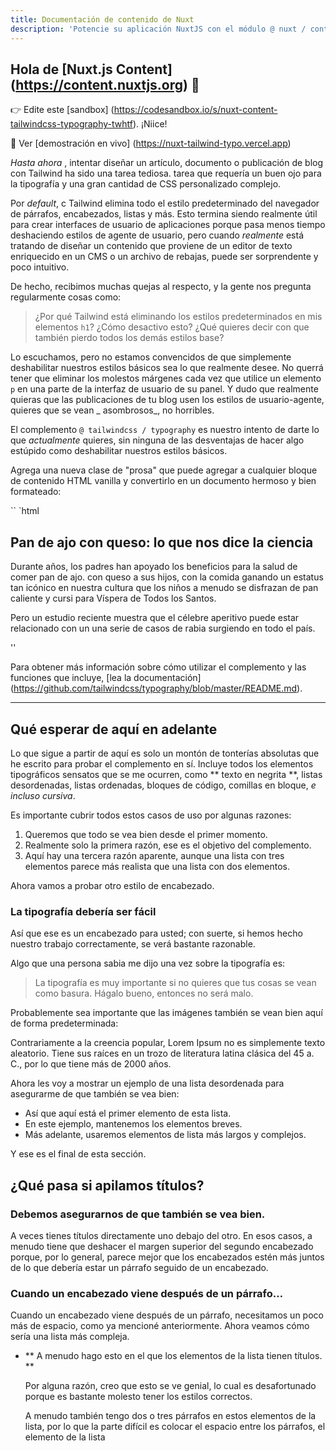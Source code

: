```yaml
---
title: Documentación de contenido de Nuxt
description: 'Potencie su aplicación NuxtJS con el módulo @ nuxt / content: escriba en un directorio de contenido / y obtenga sus archivos Markdown, JSON, YAML y CSV a través de una API tipo MongoDB, actuando como un CMS sin cabeza basado en Git.'
---
```


## Hola de [Nuxt.js Content] (https://content.nuxtjs.org) 👋

👉 Edite este [sandbox] (https://codesandbox.io/s/nuxt-content-tailwindcss-typography-twhtf). ¡Niice!

👀 Ver [demostración en vivo] (https://nuxt-tailwind-typo.vercel.app)

<h />

<p class = "lead">
  <i> Hasta ahora </i>, intentar diseñar un artículo, documento o publicación de blog con Tailwind ha sido una tarea tediosa.
  tarea que requería un buen ojo para la tipografía y una gran cantidad de CSS personalizado complejo.
</p>

Por _default_, c Tailwind elimina todo el estilo predeterminado del navegador de párrafos, encabezados, listas y más. Esto termina siendo realmente útil para crear interfaces de usuario de aplicaciones porque pasa menos tiempo deshaciendo estilos de agente de usuario, pero cuando _realmente_ está tratando de diseñar un contenido que proviene de un editor de texto enriquecido en un CMS o un archivo de rebajas, puede ser sorprendente y poco intuitivo.

De hecho, recibimos muchas quejas al respecto, y la gente nos pregunta regularmente cosas como:

> ¿Por qué Tailwind está eliminando los estilos predeterminados en mis elementos `h1`? ¿Cómo desactivo esto? ¿Qué quieres decir con que también pierdo todos los demás estilos base?

Lo escuchamos, pero no estamos convencidos de que simplemente deshabilitar nuestros estilos básicos sea lo que realmente desee. No querrá tener que eliminar los molestos márgenes cada vez que utilice un elemento `p` en una parte de la interfaz de usuario de su panel. Y dudo que realmente quieras que las publicaciones de tu blog usen los estilos de usuario-agente, quieres que se vean _ asombrosos_, no horribles.

El complemento `@ tailwindcss / typography` es nuestro intento de darte lo que _actualmente_ quieres, sin ninguna de las desventajas de hacer algo estúpido como deshabilitar nuestros estilos básicos.

Agrega una nueva clase de "prosa" que puede agregar a cualquier bloque de contenido HTML vanilla y convertirlo en un documento hermoso y bien formateado:

`` `html
<article class = "prosa">
  <h1> Pan de ajo con queso: lo que nos dice la ciencia </h1>
  <p>
    Durante años, los padres han apoyado los beneficios para la salud de comer pan de ajo.
    con queso a sus hijos, con la comida ganando un estatus tan icónico
    en nuestra cultura que los niños a menudo se disfrazan de pan caliente y cursi para
    Víspera de Todos los Santos.
  </p>
  <p>
    Pero un estudio reciente muestra que el célebre aperitivo puede estar relacionado con un
    una serie de casos de rabia surgiendo en todo el país.
  </p>
  <! - ... ->
</artículo>
''

Para obtener más información sobre cómo utilizar el complemento y las funciones que incluye, [lea la documentación] (https://github.com/tailwindcss/typography/blob/master/README.md).

---

## Qué esperar de aquí en adelante

Lo que sigue a partir de aquí es solo un montón de tonterías absolutas que he escrito para probar el complemento en sí. Incluye todos los elementos tipográficos sensatos que se me ocurren, como ** texto en negrita **, listas desordenadas, listas ordenadas, bloques de código, comillas en bloque, _e incluso cursiva_.

Es importante cubrir todos estos casos de uso por algunas razones:

1. Queremos que todo se vea bien desde el primer momento.
2. Realmente solo la primera razón, ese es el objetivo del complemento.
3. Aquí hay una tercera razón aparente, aunque una lista con tres elementos parece más realista que una lista con dos elementos.

Ahora vamos a probar otro estilo de encabezado.

### La tipografía debería ser fácil

Así que ese es un encabezado para usted; con suerte, si hemos hecho nuestro trabajo correctamente, se verá bastante razonable.

Algo que una persona sabia me dijo una vez sobre la tipografía es:

> La tipografía es muy importante si no quieres que tus cosas se vean como basura. Hágalo bueno, entonces no será malo.

Probablemente sea importante que las imágenes también se vean bien aquí de forma predeterminada:

<figura>
  <img
    src = "https://images.unsplash.com/photo-1556740758-90de374c12ad?ixlib=rb-1.2.1&ixid=eyJhcHBfaWQiOjEyMDd9&auto=format&fit=crop&w=1000&q=80"
    alt = ""
  />
  <figcaption>
    Contrariamente a la creencia popular, Lorem Ipsum no es simplemente texto aleatorio. Tiene sus raíces en un trozo de
    literatura latina clásica del 45 a. C., por lo que tiene más de 2000 años.
  </figcaption>
</figure>

Ahora les voy a mostrar un ejemplo de una lista desordenada para asegurarme de que también se vea bien:

- Así que aquí está el primer elemento de esta lista.
- En este ejemplo, mantenemos los elementos breves.
- Más adelante, usaremos elementos de lista más largos y complejos.

Y ese es el final de esta sección.

## ¿Qué pasa si apilamos títulos?

### Debemos asegurarnos de que también se vea bien.

A veces tienes títulos directamente uno debajo del otro. En esos casos, a menudo tiene que deshacer el margen superior del segundo encabezado porque, por lo general, parece mejor que los encabezados estén más juntos de lo que debería estar un párrafo seguido de un encabezado.

### Cuando un encabezado viene después de un párrafo…

Cuando un encabezado viene después de un párrafo, necesitamos un poco más de espacio, como ya mencioné anteriormente. Ahora veamos cómo sería una lista más compleja.

- ** A menudo hago esto en el que los elementos de la lista tienen títulos. **

  Por alguna razón, creo que esto se ve genial, lo cual es desafortunado porque es bastante molesto tener los estilos correctos.

  A menudo también tengo dos o tres párrafos en estos elementos de la lista, por lo que la parte difícil es colocar el espacio entre los párrafos, el elemento de la lista